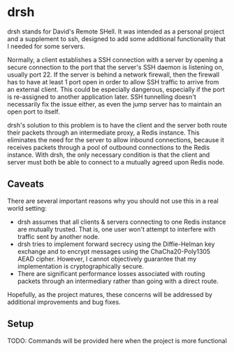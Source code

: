 # drsh

drsh stands for David's Remote SHell. It was intended as a personal project
and a supplement to ssh, designed to add some additional functionality that
I needed for some servers.

Normally, a client establishes a SSH connection with a server by opening a 
secure connection to the port that the server's SSH daemon is listening on, 
usually port 22. If the server is behind a network firewall, then the firewall
has to have at least 1 port open in order to allow SSH traffic to arrive from
an external client. This could be especially dangerous, especially if the
port is re-assigned to another application later. SSH tunnelling doesn't
necessarily fix the issue either, as even the jump server has to maintain an
open port to itself.

drsh's solution to this problem is to have the client and the server both
route their packets through an intermediate proxy, a Redis instance. This
eliminates the need for the server to allow inbound connections, because
it receives packets through a pool of outbound connections to the Redis
instance. With drsh, the only necessary condition is that the client and 
server must both be able to connect to a mutually agreed upon Redis node.

## Caveats

There are several important reasons why you should not use this in a real 
world setting:
* drsh assumes that all clients & servers connecting to one Redis instance are
mutually trusted. That is, one user won't attempt to interfere with traffic
sent by another node.
* drsh tries to implement forward secrecy using the Diffie-Helman key exchange
and to encrypt messages using the ChaCha20-Poly1305 AEAD cipher. However, I cannot
objectively guarantee that my implementation is cryptographically secure.
* There are significant performance losses associated with routing packets
through an intermediary rather than going with a direct route.

Hopefully, as the project matures, these concerns will be addressed by
additional improvements and bug fixes.

## Setup

TODO: Commands will be provided here when the project is more functional
